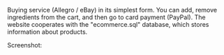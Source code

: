 Buying service (Allegro / eBay) in its simplest form. You can add, remove ingredients from the cart, and then go to card payment (PayPal). 
The website cooperates with the "ecommerce.sql" database, which stores information about products. 

Screenshot:

